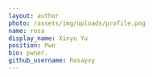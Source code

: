 ```yaml
---
layout: author
photo: /assets/img/uploads/profile.png
name: rosa
display_name: Xinyu Yu
position: Pwn
bio: pwner.
github_username: Rosayxy
---
```



